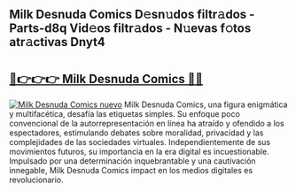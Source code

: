 ## Milk Desnuda Comics D𝚎sn𝚞dos filtr𝚊dos - Parts-d8q Vid𝚎os filtr𝚊dos - N𝚞evas f𝚘tos atr𝚊ctivas Dnyt4

# <h2><a href="http://mbcmq7.tromn.icu/?c=Milk+Desnuda+Comics">🔗👉👉👉 Milk Desnuda Comics 🔗🔗</a></h2>

[![Milk Desnuda Comics nuevo](https://i.imgur.com/pEAQMta.gif)](http://mbcmq7.tromn.icu/?c=Milk+Desnuda+Comics)
Milk Desnuda Comics, una figura enigmática y multifacética, desafía las etiquetas simples. Su enfoque poco convencional de la autorrepresentación en línea ha atraído y ofendido a los espectadores, estimulando debates sobre moralidad, privacidad y las complejidades de las sociedades virtuales. Independientemente de sus movimientos futuros, su importancia en la era digital es incuestionable. Impulsado por una determinación inquebrantable y una cautivación innegable, Milk Desnuda Comics impact en los medios digitales es revolucionario.
